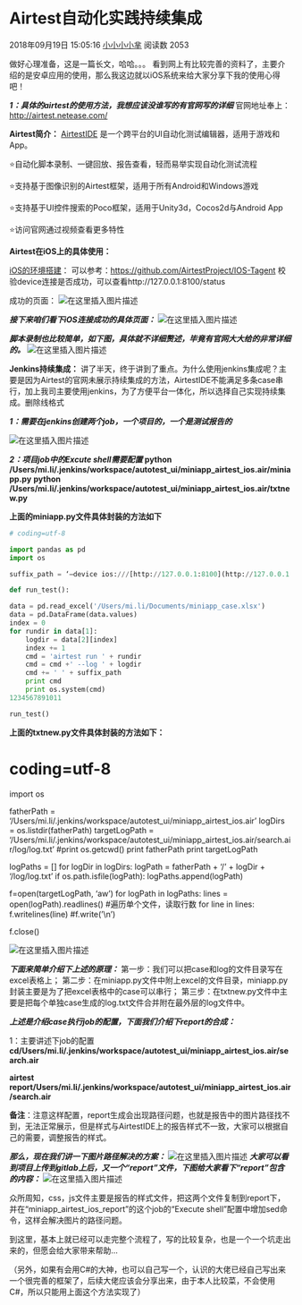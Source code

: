 # Airtest自动化实践持续集成

2018年09月19日 15:05:16 [小小小小芈](https://me.csdn.net/Mickey220521) 阅读数 2053



做好心理准备，这是一篇长文，哈哈。。。
看到网上有比较完善的资料了，主要介绍的是安卓应用的使用，那么我这边就以iOS系统来给大家分享下我的使用心得吧！

***1：具体的airtest的使用方法，我想应该没谁写的有官网写的详细***
官网地址奉上：http://airtest.netease.com/

**Airtest简介：**
[AirtestIDE](http://airtest.netease.com/) 是一个跨平台的UI自动化测试编辑器，适用于游戏和App。

⭐️自动化脚本录制、一键回放、报告查看，轻而易举实现自动化测试流程

⭐️支持基于图像识别的Airtest框架，适用于所有Android和Windows游戏

⭐️支持基于UI控件搜索的Poco框架，适用于Unity3d，Cocos2d与Android App

⭐️访问官网通过视频查看更多特性

**Airtest在iOS上的具体使用：**

[iOS的环境搭建](https://github.com/AirtestProject/IOS-Tagent)：
可以参考：https://github.com/AirtestProject/IOS-Tagent
校验device连接是否成功，可以查看http://127.0.0.1:8100/status

成功的页面：
![在这里插入图片描述](https://img-blog.csdn.net/20180918200559199?watermark/2/text/aHR0cHM6Ly9ibG9nLmNzZG4ubmV0L01pY2tleTIyMDUyMQ==/font/5a6L5L2T/fontsize/400/fill/I0JBQkFCMA==/dissolve/70)

***接下来咱们看下iOS连接成功的具体页面：***
![在这里插入图片描述](https://img-blog.csdn.net/20180918200249918?watermark/2/text/aHR0cHM6Ly9ibG9nLmNzZG4ubmV0L01pY2tleTIyMDUyMQ==/font/5a6L5L2T/fontsize/400/fill/I0JBQkFCMA==/dissolve/70)

***脚本录制也比较简单，如下图，具体就不详细赘述，毕竟有官网大大给的非常详细的。***
![在这里插入图片描述](https://img-blog.csdn.net/20180918195619406?watermark/2/text/aHR0cHM6Ly9ibG9nLmNzZG4ubmV0L01pY2tleTIyMDUyMQ==/font/5a6L5L2T/fontsize/400/fill/I0JBQkFCMA==/dissolve/70)

**Jenkins持续集成：**
讲了半天，终于讲到了重点。为什么使用jenkins集成呢？主要是因为Airtest的官网未展示持续集成的方法，AirtestIDE不能满足多条case串行，加上我司主要使用jenkins，为了方便平台一体化，所以选择自己实现持续集成。删除线格式

***1：需要在jenkins创建两个job，一个项目的，一个是测试报告的***

![在这里插入图片描述](https://img-blog.csdn.net/20180919104206687?watermark/2/text/aHR0cHM6Ly9ibG9nLmNzZG4ubmV0L01pY2tleTIyMDUyMQ==/font/5a6L5L2T/fontsize/400/fill/I0JBQkFCMA==/dissolve/70)

***2：项目job中的Excute shell需要配置***
**python /Users/mi.li/.jenkins/workspace/autotest_ui/miniapp_airtest_ios.air/miniapp.py**
**python /Users/mi.li/.jenkins/workspace/autotest_ui/miniapp_airtest_ios.air/txtnew.py**

**上面的miniapp.py文件具体封装的方法如下**

```python
# coding=utf-8

import pandas as pd
import os

suffix_path = ‘–device ios:///[http://127.0.0.1:8100](http://127.0.0.1:8100/)’

def run_test():

data = pd.read_excel('/Users/mi.li/Documents/miniapp_case.xlsx')
data = pd.DataFrame(data.values)
index = 0
for rundir in data[1]:
    logdir = data[2][index]
    index += 1
    cmd = 'airtest run ' + rundir
    cmd = cmd +' --log ' + logdir
    cmd += ' ' + suffix_path
    print cmd    
    print os.system(cmd)   
1234567891011

run_test()
```

**上面的txtnew.py文件具体封装的方法如下：**

# coding=utf-8

import os

fatherPath = ‘/Users/mi.li/.jenkins/workspace/autotest_ui/miniapp_airtest_ios.air’
logDirs = os.listdir(fatherPath)
targetLogPath = ‘/Users/mi.li/.jenkins/workspace/autotest_ui/miniapp_airtest_ios.air/search.air/log/log.txt’
\#print os.getcwd()
print fatherPath
print targetLogPath

logPaths = []
for logDir in logDirs:
logPath = fatherPath + ‘/’ + logDir + ‘/log/log.txt’
if os.path.isfile(logPath):
logPaths.append(logPath)

f=open(targetLogPath, ‘aw’)
for logPath in logPaths:
lines = open(logPath).readlines()
\#遍历单个文件，读取行数
for line in lines:
f.writelines(line)
\#f.write(’\n’)

f.close()

![在这里插入图片描述](https://img-blog.csdn.net/20180919143057278?watermark/2/text/aHR0cHM6Ly9ibG9nLmNzZG4ubmV0L01pY2tleTIyMDUyMQ==/font/5a6L5L2T/fontsize/400/fill/I0JBQkFCMA==/dissolve/70)

***下面来简单介绍下上述的原理：***
第一步：我们可以把case和log的文件目录写在excel表格上；
第二步：在miniapp.py文件中附上excel的文件目录，miniapp.py封装主要是为了把excel表格中的case可以串行；
第三步：在txtnew.py文件中主要是把每个单独case生成的log.txt文件合并附在最外层的log文件中。

***上述是介绍case执行job的配置，下面我们介绍下report的合成：***

1：主要讲述下job的配置
**cd/Users/mi.li/.jenkins/workspace/autotest_ui/miniapp_airtest_ios.air/search.air**

**airtest report/Users/mi.li/.jenkins/workspace/autotest_ui/miniapp_airtest_ios.air/search.air**

**备注**：注意这样配置，report生成会出现路径问题，也就是报告中的图片路径找不到，无法正常展示，但是样式与AirtestIDE上的报告样式不一致，大家可以根据自己的需要，调整报告的样式。

***那么，现在我们讲一下图片路径解决的方案：***
![在这里插入图片描述](https://img-blog.csdn.net/20180919144950261?watermark/2/text/aHR0cHM6Ly9ibG9nLmNzZG4ubmV0L01pY2tleTIyMDUyMQ==/font/5a6L5L2T/fontsize/400/fill/I0JBQkFCMA==/dissolve/70)
***大家可以看到项目上传到gitlab上后，又一个“report”文件，下图给大家看下“report”包含的内容：***
![在这里插入图片描述](https://img-blog.csdn.net/20180919145052686?watermark/2/text/aHR0cHM6Ly9ibG9nLmNzZG4ubmV0L01pY2tleTIyMDUyMQ==/font/5a6L5L2T/fontsize/400/fill/I0JBQkFCMA==/dissolve/70)

众所周知，css，js文件主要是报告的样式文件，把这两个文件复制到report下，并在“miniapp_airtest_ios_report”的这个job的“Execute shell”配置中增加sed命令，这样会解决图片的路径问题。

到这里，基本上就已经可以走完整个流程了，写的比较复杂，也是一个一个坑走出来的，但愿会给大家带来帮助…

（另外，如果有会用C#的大神，也可以自己写一个，认识的大佬已经自己写出来一个很完善的框架了，后续大佬应该会分享出来，由于本人比较菜，不会使用C#，所以只能用上面这个方法实现了）